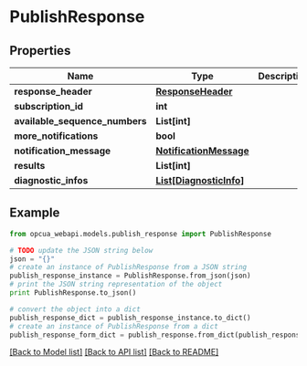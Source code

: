 # PublishResponse


## Properties
Name | Type | Description | Notes
------------ | ------------- | ------------- | -------------
**response_header** | [**ResponseHeader**](ResponseHeader.md) |  | [optional] 
**subscription_id** | **int** |  | [optional] 
**available_sequence_numbers** | **List[int]** |  | [optional] 
**more_notifications** | **bool** |  | [optional] 
**notification_message** | [**NotificationMessage**](NotificationMessage.md) |  | [optional] 
**results** | **List[int]** |  | [optional] 
**diagnostic_infos** | [**List[DiagnosticInfo]**](DiagnosticInfo.md) |  | [optional] 

## Example

```python
from opcua_webapi.models.publish_response import PublishResponse

# TODO update the JSON string below
json = "{}"
# create an instance of PublishResponse from a JSON string
publish_response_instance = PublishResponse.from_json(json)
# print the JSON string representation of the object
print PublishResponse.to_json()

# convert the object into a dict
publish_response_dict = publish_response_instance.to_dict()
# create an instance of PublishResponse from a dict
publish_response_form_dict = publish_response.from_dict(publish_response_dict)
```
[[Back to Model list]](../README.md#documentation-for-models) [[Back to API list]](../README.md#documentation-for-api-endpoints) [[Back to README]](../README.md)



